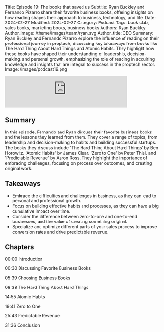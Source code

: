 Title: Episode 19: The books that saved us
Subtitle: Ryan Buckley and Fernando Pizarro share their favorite business books, offering insights on how reading shapes their approach to business, technology, and life.
Date: 2024-02-27
Modified: 2024-02-27
Category: Podcast
Tags: book club, sales books, marketing books, business books
Authors: Ryan Buckley
Author_image: /theme/images/team/ryan.svg
Author_title: CEO
Summary: Ryan Buckley and Fernando Pizarro explore the influence of reading on their professional journey in proptech, discussing key takeaways from books like The Hard Thing About Hard Things and Atomic Habits. They highlight how these books have shaped their understanding of leadership, decision-making, and personal growth, emphasizing the role of reading in acquiring knowledge and insights that are integral to success in the proptech sector.
Image: /images/podcast19.png


<iframe src="https://podcasters.spotify.com/pod/show/thisweekinproptech/embed/episodes/The-Books-that-Saved-Us-e2gc5gd/a-ab0ru02" height="102px" width="400px" frameborder="0" scrolling="no"></iframe>

## Summary

In this episode, Fernando and Ryan discuss their favorite business books and the lessons they learned from them. They cover a range of topics, from leadership and decision-making to habits and building successful startups. The books they discuss include 'The Hard Thing About Hard Things' by Ben Horowitz, 'Atomic Habits' by James Clear, 'Zero to One' by Peter Thiel, and 'Predictable Revenue' by Aaron Ross. They highlight the importance of embracing challenges, focusing on process over outcomes, and creating original work.

## Takeaways

- Embrace the difficulties and challenges in business, as they can lead to personal and professional growth.
- Focus on building effective habits and processes, as they can have a big cumulative impact over time.
- Consider the difference between zero-to-one and one-to-end businesses, and the value of creating something original.
- Specialize and optimize different parts of your sales process to improve conversion rates and drive predictable revenue.

## Chapters

00:00 Introduction

00:30 Discussing Favorite Business Books

05:39 Choosing Business Books

08:38 The Hard Thing About Hard Things

14:55 Atomic Habits

19:41 Zero to One

25:43 Predictable Revenue

31:36 Conclusion

